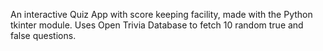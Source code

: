 An interactive Quiz App with score keeping facility, made with the Python tkinter module. Uses Open Trivia Database to fetch 10 random true and false questions.
